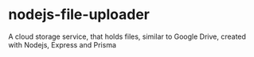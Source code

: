 # nodejs-file-uploader
A cloud storage service, that holds files, similar to Google Drive, created with Nodejs, Express and Prisma
